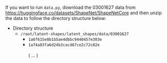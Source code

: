 If you want to run `data.py`, download the 03001627 data from https://huggingface.co/datasets/ShapeNet/ShapeNetCore and then unzip the data to follow the directory structure below:
- Directory structure
    - `/root/latent-shapes/latent_shapes/data/03001627`
        - `1a6f615e8b1b5ae4dbbc9440457e303e`
        - `1a74a83fa6d24b3cacd67ce2c72c02e`<br><br>
        ( ... )